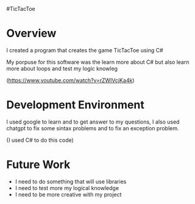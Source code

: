 #TicTacToe

# Overview

I created a program that creates the game TicTacToe using C#

My porpuse for this software was the learn more about C# but also learn more about loops and test my logic knowleg

(https://www.youtube.com/watch?v=rZWIVcjKa4k)

# Development Environment

I used google to learn and to get answer to my questions, I also used chatgpt to fix some sintax problems and to fix an exception problem.

{I used C# to do this code)

# Future Work

- I need to do something that will use libraries 
- I need to test more my logical knowledge
- I need to be more creative with my project
